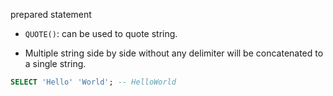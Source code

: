 prepared statement

-   `QUOTE()`: can be used to quote string.

-   Multiple string side by side without any delimiter will be concatenated to a single string.

```sql
SELECT 'Hello' 'World'; -- HelloWorld
```
